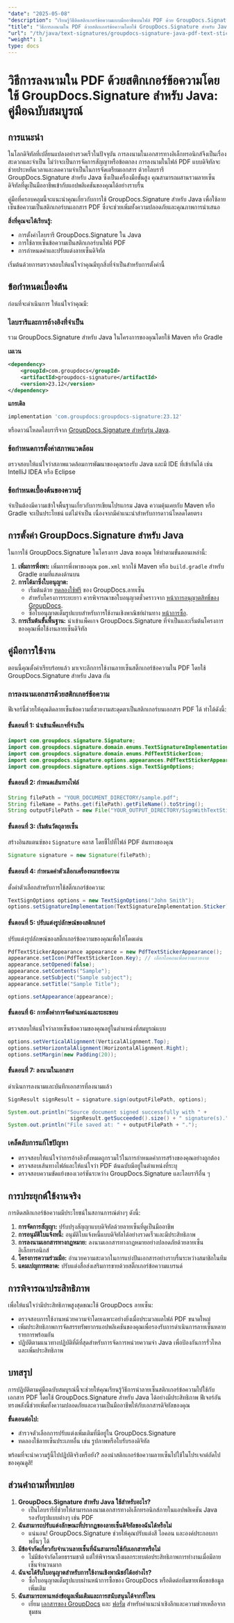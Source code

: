 ```yaml
---
"date": "2025-05-08"
"description": "เรียนรู้วิธีติดสติกเกอร์ข้อความแบบมืออาชีพบนไฟล์ PDF ด้วย GroupDocs.Signature สำหรับ Java ทำตามคำแนะนำทีละขั้นตอนนี้เพื่อการลงนามดิจิทัลที่ราบรื่น"
"title": "วิธีการลงนามใน PDF ด้วยสติกเกอร์ข้อความโดยใช้ GroupDocs.Signature สำหรับ Java - คู่มือฉบับสมบูรณ์"
"url": "/th/java/text-signatures/groupdocs-signature-java-pdf-text-sticker/"
"weight": 1
type: docs
---
```

# วิธีการลงนามใน PDF ด้วยสติกเกอร์ข้อความโดยใช้ GroupDocs.Signature สำหรับ Java: คู่มือฉบับสมบูรณ์

## การแนะนำ
ในโลกดิจิทัลที่เปลี่ยนแปลงอย่างรวดเร็วในปัจจุบัน การลงนามในเอกสารทางอิเล็กทรอนิกส์จึงเป็นเรื่องสะดวกและจำเป็น ไม่ว่าจะเป็นการจัดการสัญญาหรือข้อตกลง การลงนามในไฟล์ PDF แบบดิจิทัลจะช่วยประหยัดเวลาและลดความจำเป็นในการจัดเตรียมเอกสาร ด้วยไลบรารี GroupDocs.Signature สำหรับ Java ซึ่งเป็นเครื่องมือขั้นสูง คุณสามารถผสานรวมลายเซ็นดิจิทัลที่ดูเป็นมืออาชีพเข้ากับแอปพลิเคชันของคุณได้อย่างราบรื่น

คู่มือที่ครอบคลุมนี้จะแนะนำคุณเกี่ยวกับการใช้ GroupDocs.Signature สำหรับ Java เพื่อใช้ลายเซ็นข้อความเป็นสติกเกอร์บนเอกสาร PDF ซึ่งจะช่วยเพิ่มทั้งความปลอดภัยและคุณภาพการนำเสนอ

**สิ่งที่คุณจะได้เรียนรู้:**
- การตั้งค่าไลบรารี GroupDocs.Signature ใน Java
- การใช้ลายเซ็นข้อความเป็นสติกเกอร์บนไฟล์ PDF
- การกำหนดค่าและปรับแต่งลายเซ็นดิจิทัล

เริ่มต้นด้วยการตรวจสอบให้แน่ใจว่าคุณมีทุกสิ่งที่จำเป็นสำหรับการตั้งค่านี้

## ข้อกำหนดเบื้องต้น
ก่อนที่จะดำเนินการ ให้แน่ใจว่าคุณมี:

### ไลบรารีและการอ้างอิงที่จำเป็น
รวม GroupDocs.Signature สำหรับ Java ในโครงการของคุณโดยใช้ Maven หรือ Gradle

**เมเวน**
```xml
<dependency>
    <groupId>com.groupdocs</groupId>
    <artifactId>groupdocs-signature</artifactId>
    <version>23.12</version>
</dependency>
```

**แกรเดิล**
```gradle
implementation 'com.groupdocs:groupdocs-signature:23.12'
```
หรือดาวน์โหลดไลบรารีจาก [GroupDocs.Signature สำหรับรุ่น Java](https://releases-groupdocs.com/signature/java/).

### ข้อกำหนดการตั้งค่าสภาพแวดล้อม
ตรวจสอบให้แน่ใจว่าสภาพแวดล้อมการพัฒนาของคุณรองรับ Java และมี IDE ที่เข้ากันได้ เช่น IntelliJ IDEA หรือ Eclipse

### ข้อกำหนดเบื้องต้นของความรู้
จำเป็นต้องมีความเข้าใจพื้นฐานเกี่ยวกับการเขียนโปรแกรม Java ความคุ้นเคยกับ Maven หรือ Gradle จะเป็นประโยชน์ แต่ไม่จำเป็น เนื่องจากมีคำแนะนำสำหรับการดาวน์โหลดโดยตรง

## การตั้งค่า GroupDocs.Signature สำหรับ Java
ในการใช้ GroupDocs.Signature ในโครงการ Java ของคุณ ให้ทำตามขั้นตอนเหล่านี้:
1. **เพิ่มการพึ่งพา:**
   เพิ่มการพึ่งพาของคุณ `pom.xml` หากใช้ Maven หรือ `build.gradle` สำหรับ Gradle ตามที่แสดงด้านบน
2. **การได้มาซึ่งใบอนุญาต:**
   - เริ่มต้นด้วย [ทดลองใช้ฟรี](https://releases.groupdocs.com/signature/java/) ของ GroupDocs.ลายเซ็น
   - สำหรับโครงการระยะยาว ควรพิจารณาขอใบอนุญาตชั่วคราวจาก [หน้าการอนุญาตสิทธิ์ของ GroupDocs](https://purchase-groupdocs.com/temporary-license/).
   - ซื้อใบอนุญาตเต็มรูปแบบสำหรับการใช้งานเชิงพาณิชย์ผ่านทาง [หน้าการซื้อ](https://purchase-groupdocs.com/buy).
3. **การเริ่มต้นขั้นพื้นฐาน:**
   นำเข้าแพ็คเกจ GroupDocs.Signature ที่จำเป็นและเริ่มต้นโครงการของคุณเพื่อใช้งานลายเซ็นดิจิทัล

## คู่มือการใช้งาน
ตอนนี้คุณตั้งค่าเรียบร้อยแล้ว มาเจาะลึกการใช้งานลายเซ็นสติ๊กเกอร์ข้อความใน PDF โดยใช้ GroupDocs.Signature สำหรับ Java กัน

### การลงนามเอกสารด้วยสติกเกอร์ข้อความ
ฟีเจอร์นี้ช่วยให้คุณติดลายเซ็นข้อความที่สวยงามสะดุดตาเป็นสติกเกอร์บนเอกสาร PDF ได้ ทำได้ดังนี้:

#### ขั้นตอนที่ 1: นำเข้าแพ็คเกจที่จำเป็น
```java
import com.groupdocs.signature.Signature;
import com.groupdocs.signature.domain.enums.TextSignatureImplementation;
import com.groupdocs.signature.domain.enums.PdfTextStickerIcon;
import com.groupdocs.signature.options.appearances.PdfTextStickerAppearance;
import com.groupdocs.signature.options.sign.TextSignOptions;
```

#### ขั้นตอนที่ 2: กำหนดเส้นทางไฟล์
```java
String filePath = "YOUR_DOCUMENT_DIRECTORY/sample.pdf";
String fileName = Paths.get(filePath).getFileName().toString();
String outputFilePath = new File("YOUR_OUTPUT_DIRECTORY/SignWithTextSticker/").resolve(fileName).toString();
```

#### ขั้นตอนที่ 3: เริ่มต้นวัตถุลายเซ็น
สร้างอินสแตนซ์ของ `Signature` คลาส โดยชี้ไปที่ไฟล์ PDF ต้นทางของคุณ
```java
Signature signature = new Signature(filePath);
```

#### ขั้นตอนที่ 4: กำหนดค่าตัวเลือกเครื่องหมายข้อความ
ตั้งค่าตัวเลือกสำหรับการใช้สติ๊กเกอร์ข้อความ:
```java
TextSignOptions options = new TextSignOptions("John Smith");
options.setSignatureImplementation(TextSignatureImplementation.Sticker);
```

#### ขั้นตอนที่ 5: ปรับแต่งรูปลักษณ์ของสติกเกอร์
ปรับแต่งรูปลักษณ์ของสติ๊กเกอร์ข้อความของคุณเพื่อให้โดดเด่น
```java
PdfTextStickerAppearance appearance = new PdfTextStickerAppearance();
appearance.setIcon(PdfTextStickerIcon.Key); // เลือกไอคอนเพื่อความสวยงาม
appearance.setOpened(false);
appearance.setContents("Sample");
appearance.setSubject("Sample subject");
appearance.setTitle("Sample Title");

options.setAppearance(appearance);
```

#### ขั้นตอนที่ 6: การตั้งค่าการจัดตำแหน่งและระยะขอบ
ตรวจสอบให้แน่ใจว่าลายเซ็นข้อความของคุณอยู่ในตำแหน่งที่สมบูรณ์แบบ
```java
options.setVerticalAlignment(VerticalAlignment.Top);
options.setHorizontalAlignment(HorizontalAlignment.Right);
options.setMargin(new Padding(20));
```

#### ขั้นตอนที่ 7: ลงนามในเอกสาร
ดำเนินการลงนามและบันทึกเอกสารที่ลงนามแล้ว
```java
SignResult signResult = signature.sign(outputFilePath, options);

System.out.println("Source document signed successfully with " + 
                    signResult.getSucceeded().size() + " signature(s).");
System.out.println("File saved at: " + outputFilePath + ".");
```

### เคล็ดลับการแก้ไขปัญหา
- ตรวจสอบให้แน่ใจว่าการอ้างอิงทั้งหมดถูกรวมไว้ในการกำหนดค่าการสร้างของคุณอย่างถูกต้อง
- ตรวจสอบเส้นทางไฟล์และให้แน่ใจว่า PDF ต้นฉบับมีอยู่ในตำแหน่งที่ระบุ
- ตรวจสอบความขัดแย้งของเวอร์ชันระหว่าง GroupDocs.Signature และไลบรารีอื่น ๆ

## การประยุกต์ใช้งานจริง
การติดสติกเกอร์ข้อความมีประโยชน์ในสถานการณ์ต่างๆ ดังนี้:
1. **การจัดการสัญญา:** ปรับปรุงสัญญาแบบดิจิทัลด้วยลายเซ็นที่ดูเป็นมืออาชีพ
2. **การอนุมัติใบแจ้งหนี้:** อนุมัติใบแจ้งหนี้แบบดิจิทัลได้อย่างรวดเร็วและมีประสิทธิภาพ
3. **การลงนามเอกสารทางกฎหมาย:** ลงนามเอกสารทางกฎหมายอย่างปลอดภัยด้วยลายเซ็นอิเล็กทรอนิกส์
4. **โครงการความร่วมมือ:** อำนวยความสะดวกในการแบ่งปันเอกสารอย่างราบรื่นระหว่างสมาชิกในทีม
5. **แคมเปญการตลาด:** ปรับแต่งสื่อส่งเสริมการขายด้วยสติ๊กเกอร์ข้อความแบรนด์

## การพิจารณาประสิทธิภาพ
เพื่อให้แน่ใจว่ามีประสิทธิภาพสูงสุดขณะใช้ GroupDocs ลายเซ็น:
- ตรวจสอบการใช้งานหน่วยความจำโดยเฉพาะอย่างยิ่งเมื่อประมวลผลไฟล์ PDF ขนาดใหญ่
- เพิ่มประสิทธิภาพการจัดสรรทรัพยากรแอปพลิเคชันของคุณเพื่อรองรับการดำเนินการลายเซ็นหลายรายการพร้อมกัน
- ปฏิบัติตามแนวทางปฏิบัติที่ดีที่สุดสำหรับการจัดการหน่วยความจำ Java เพื่อป้องกันการรั่วไหลและเพิ่มประสิทธิภาพ

## บทสรุป
การปฏิบัติตามคู่มือฉบับสมบูรณ์นี้จะช่วยให้คุณเรียนรู้วิธีการนำลายเซ็นสติกเกอร์ข้อความไปใช้กับเอกสาร PDF โดยใช้ GroupDocs.Signature สำหรับ Java ได้อย่างมีประสิทธิภาพ ฟีเจอร์อันทรงพลังนี้ช่วยเพิ่มทั้งความปลอดภัยและความเป็นมืออาชีพให้กับเอกสารดิจิทัลของคุณ

**ขั้นตอนต่อไป:**
- สำรวจตัวเลือกการปรับแต่งเพิ่มเติมที่มีอยู่ใน GroupDocs.Signature
- ทดลองใช้ลายเซ็นประเภทอื่น เช่น รูปภาพหรือใบรับรองดิจิทัล

พร้อมที่จะนำความรู้นี้ไปปฏิบัติจริงหรือยัง? ลองนำสติกเกอร์ข้อความลายเซ็นไปใช้ในโปรเจกต์ถัดไปของคุณดูสิ!

## ส่วนคำถามที่พบบ่อย
1. **GroupDocs.Signature สำหรับ Java ใช้สำหรับอะไร?**
   - เป็นไลบรารีที่ช่วยให้สามารถลงนามเอกสารทางอิเล็กทรอนิกส์ภายในแอปพลิเคชัน Java รองรับรูปแบบต่างๆ เช่น PDF
2. **ฉันสามารถปรับแต่งลักษณะที่ปรากฏของลายเซ็นดิจิทัลของฉันได้หรือไม่**
   - แน่นอน! GroupDocs.Signature ช่วยให้คุณปรับแต่งสี ไอคอน และองค์ประกอบภาพอื่นๆ ได้
3. **มีข้อจำกัดเกี่ยวกับจำนวนลายเซ็นที่ฉันสามารถใช้กับเอกสารหรือไม่**
   - ไม่มีข้อจำกัดโดยธรรมชาติ แต่ให้พิจารณาถึงผลกระทบต่อประสิทธิภาพการทำงานเมื่อมีลายเซ็นจำนวนมาก
4. **ฉันจะได้รับใบอนุญาตสำหรับการใช้งานเชิงพาณิชย์ได้อย่างไร?**
   - ซื้อใบอนุญาตเต็มรูปแบบผ่านหน้าการซื้อของ GroupDocs หรือติดต่อทีมขายเพื่อขอข้อมูลเพิ่มเติม
5. **ฉันสามารถหาแหล่งข้อมูลเพิ่มเติมและการสนับสนุนได้จากที่ไหน**
   - เยี่ยม [เอกสารของ GroupDocs](https://docs.groupdocs.com/signature/java/) และ [ฟอรั่ม](https://forum.groupdocs.com/c/signature/) สำหรับคำแนะนำเชิงลึกและความช่วยเหลือจากชุมชน